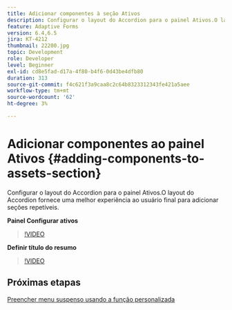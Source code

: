 ```yaml
---
title: Adicionar componentes à seção Ativos
description: Configurar o layout do Accordion para o painel Ativos.O layout do Accordion fornece uma melhor experiência ao usuário final para adicionar seções repetíveis.
feature: Adaptive Forms
version: 6.4,6.5
jira: KT-4212
thumbnail: 22200.jpg
topic: Development
role: Developer
level: Beginner
exl-id: cd8e5fad-d17a-4f80-b4f6-0d43be4dfb80
duration: 313
source-git-commit: f4c621f3a9caa8c2c64b8323312343fe421a5aee
workflow-type: tm+mt
source-wordcount: '62'
ht-degree: 3%

---
```


# Adicionar componentes ao painel Ativos {#adding-components-to-assets-section}

Configurar o layout do Accordion para o painel Ativos.O layout do Accordion fornece uma melhor experiência ao usuário final para adicionar seções repetíveis.

**Painel Configurar ativos**

>[!VIDEO](https://video.tv.adobe.com/v/22200?quality=12&learn=on)

**Definir título do resumo**
>[!VIDEO](https://video.tv.adobe.com/v/28387?quality=12&learn=on)

## Próximas etapas

[Preencher menu suspenso usando a função personalizada](./using-custom-functions-and-code-editor.md)
